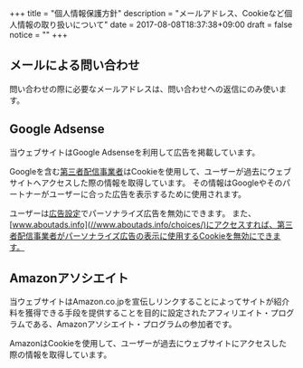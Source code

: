 +++
title = "個人情報保護方針"
description = "メールアドレス、Cookieなど個人情報の取り扱いについて"
date = 2017-08-08T18:37:38+09:00
draft = false
notice = ""
+++
<!--more-->
## メールによる問い合わせ

問い合わせの際に必要なメールアドレスは、問い合わせへの返信にのみ使います。

## Google Adsense

当ウェブサイトはGoogle Adsenseを利用して広告を掲載しています。

Googleを含む[第三者配信事業者](https://support.google.com/dfp_premium/answer/94149)はCookieを使用して、ユーザーが過去にウェブサイトへアクセスした際の情報を取得しています。
その情報はGoogleやそのパートナーがユーザーに合った広告を表示するために使用されます。

ユーザーは[広告設定](https://www.google.com/settings/ads)でパーソナライズ広告を無効にできます。
また、[www.aboutads.info](//www.aboutads.info/choices/)にアクセスすれば、第三者配信事業者がパーソナライズ広告の表示に使用するCookieを無効にできます。

## Amazonアソシエイト

当ウェブサイトはAmazon.co.jpを宣伝しリンクすることによってサイトが紹介料を獲得できる手段を提供することを目的に設定されたアフィリエイト・プログラムである、Amazonアソシエイト・プログラムの参加者です。

AmazonはCookieを使用して、ユーザーが過去にウェブサイトにアクセスした際の情報を取得しています。
